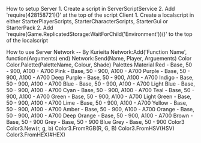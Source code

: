 How to setup
  Server
    1. Create a script in ServerScriptService
    2. Add 'require(428158721)()' at the top of the script
  Client
    1. Create a localscript in either StarterPlayerScripts, StarterCharacterScripts, StarterGui or StarterPack
    2. Add 'require(Game.ReplicatedStorage:WaitForChild('Environment'))()' to the top of the localscript

How to use
  Server
    Network -- By Kurieita
      Network:Add('Function Name', function(Arguments) end)
      Network:Send(Name, Player, Arguements)
    Color
      Color.Palette(PaletteName, Colour, Shade)
        Palettes
          Material
            Red - Base, 50 - 900, A100 - A700
            Pink - Base, 50 - 900, A100 - A700
            Purple - Base, 50 - 900, A100 - A700
            Deep Purple - Base, 50 - 900, A100 - A700
            Indigo - Base, 50 - 900, A100 - A700
            Blue - Base, 50 - 900, A100 - A700
            Light Blue - Base, 50 - 900, A100 - A700
            Cyan - Base, 50 - 900, A100 - A700
            Teal - Base, 50 - 900, A100 - A700
            Green - Base, 50 - 900, A100 - A700
            Light Green - Base, 50 - 900, A100 - A700
            Lime - Base, 50 - 900, A100 - A700
            Yellow - Base, 50 - 900, A100 - A700
            Amber - Base, 50 - 900, A100 - A700
            Orange - Base, 50 - 900, A100 - A700
            Deep Orange - Base, 50 - 900, A100 - A700
            Brown - Base, 50 - 900
            Grey - Base, 50 - 900
            Blue Grey - Base, 50 - 900
    Color3
    	Color3.New(r, g, b)
    	Color3.FromRGB(R, G, B)
    	Color3.FromHSV(HSV)
    	Color3.FromHEX(#HEX)
